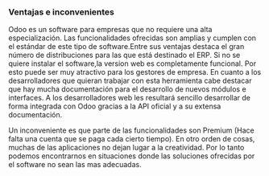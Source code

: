 ### Ventajas e inconvenientes

Odoo es un software para empresas que no requiere una alta especialización. Las funcionalidades ofrecidas son amplias y cumplen con el estándar de este tipo de software.Entre sus ventajas destaca el gran número de distribuciones para las que está destinado el ERP. Si no se quiere instalar el software,la version web es completamente funcional. Por esto puede ser muy atractivo para los gestores de empresa.  En cuanto a los desarrolladores que quieran trabajar con esta herramienta cabe destacar que hay mucha documentación para el desarrollo de nuevos módulos e interfaces. A los desarrolladores web les resultará sencillo desarrollar de forma integrada con Odoo gracias a la API oficial y a su extensa documentación.  

Un inconveniente es que parte de las funcionalidades son Premium (Hace falta una cuenta que se paga cada cierto tiempo). En otro orden de cosas, muchas de las aplicaciones no dejan lugar a la creatividad. Por lo tanto podemos encontrarnos en situaciones donde las soluciones ofrecidas por el software no sean las mas adecuadas.
